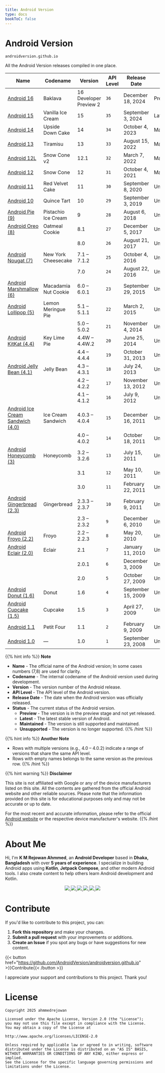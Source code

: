 ```yaml
---
title: Android Version
type: docs
bookToC: false
---
```



# **Android Version**

`androidversion.github.io`

All the Android Version releases compiled in one place.

| Name                                                           | Codename             | Version                | API Level | Release Date       | Status      |
|----------------------------------------------------------------|----------------------|------------------------|-----------|--------------------|-------------|
| [Android 16](/docs/upcoming/android-16)                        | Baklava              | 16 Developer Preview 2 | `36`      | December 18, 2024  | Preview     |
| [Android 15](/docs/existing/android-15)                        | Vanilla Ice Cream    | 15                     | `35`      | September 3, 2024  | Latest      |
| [Android 14](/docs/existing/android-14)                        | Upside Down Cake     | 14                     | `34`      | October 4, 2023    | Maintained  |
| [Android 13](/docs/existing/android-13)                        | Tiramisu             | 13                     | `33`      | August 15, 2022    | Maintained  |
| [Android 12L](/docs/existing/android-12l)                      | Snow Cone v2         | 12.1                   | `32`      | March 7, 2022      | Maintained  |
| [Android 12](/docs/existing/android-12)                        | Snow Cone            | 12                     | `31`      | October 4, 2021    | Maintained  |
| [Android 11](/docs/existing/android-11)                        | Red Velvet Cake      | 11                     | `30`      | September 8, 2020  | Unsupported |
| [Android 10](/docs/existing/android-10)                        | Quince Tart          | 10                     | `29`      | September 3, 2019  | Unsupported |
| [Android Pie (9)](/docs/existing/android-9)                    | Pistachio Ice Cream  | 9                      | `28`      | August 6, 2018     | Unsupported |
| [Android Oreo (8)](/docs/existing/android-8)                   | Oatmeal Cookie       | 8.1                    | `27`      | December 5, 2017   | Unsupported |
|                                                                |                      | 8.0                    | `26`      | August 21, 2017    | Unsupported |
| [Android Nougat (7)](/docs/existing/android-7)                 | New York Cheesecake  | 7.1 – 7.1.2            | `25`      | October 4, 2016    | Unsupported |
|                                                                |                      | 7.0                    | `24`      | August 22, 2016    | Unsupported |
| [Android Marshmallow (6)](/docs/existing/android-6)            | Macadamia Nut Cookie | 6.0 – 6.0.1            | `23`      | September 29, 2015 | Unsupported |
| [Android Lollipop (5)](/docs/existing/android-5)               | Lemon Meringue Pie   | 5.1 – 5.1.1            | `22`      | March 2, 2015      | Unsupported |
|                                                                |                      | 5.0 – 5.0.2            | `21`      | November 4, 2014   | Unsupported |
| [Android KitKat (4.4)](/docs/existing/android-4-4)             | Key Lime Pie         | 4.4W – 4.4W.2          | `20`      | June 25, 2014      | Unsupported |
|                                                                |                      | 4.4 – 4.4.4            | `19`      | October 31, 2013   | Unsupported |
| [Android Jelly Bean (4.1)](/docs/existing/android-4-1)         | Jelly Bean           | 4.3 – 4.3.1            | `18`      | July 24, 2013      | Unsupported |
|                                                                |                      | 4.2 – 4.2.2            | `17`      | November 13, 2012  | Unsupported |
|                                                                |                      | 4.1 – 4.1.2            | `16`      | July 9, 2012       | Unsupported |
| [Android Ice Cream Sandwich (4.0)](/docs/existing/android-4-0) | Ice Cream Sandwich   | 4.0.3 – 4.0.4          | `15`      | December 16, 2011  | Unsupported |
|                                                                |                      | 4.0 – 4.0.2            | `14`      | October 18, 2011   | Unsupported |
| [Android Honeycomb (3)](/docs/existing/android-3)              | Honeycomb            | 3.2 – 3.2.6            | `13`      | July 15, 2011      | Unsupported |
|                                                                |                      | 3.1                    | `12`      | May 10, 2011       | Unsupported |
|                                                                |                      | 3.0                    | `11`      | February 22, 2011  | Unsupported |
| [Android Gingerbread (2.3)](/docs/existing/android-2-3)        | Gingerbread          | 2.3.3 – 2.3.7          | `10`      | February 9, 2011   | Unsupported |
|                                                                |                      | 2.3 – 2.3.2            | `9`       | December 6, 2010   | Unsupported |
| [Android Froyo (2.2)](/docs/existing/android-2-2)              | Froyo                | 2.2 – 2.2.3            | `8`       | May 20, 2010       | Unsupported |
| [Android Eclair (2.0)](/docs/existing/android-2-0)             | Eclair               | 2.1                    | `7`       | January 11, 2010   | Unsupported |
|                                                                |                      | 2.0.1                  | `6`       | December 3, 2009   | Unsupported |
|                                                                |                      | 2.0                    | `5`       | October 27, 2009   | Unsupported |
| [Android Donut (1.6)](/docs/existing/android-1-6)              | Donut                | 1.6                    | `4`       | September 15, 2009 | Unsupported |
| [Android Cupcake (1.5)](/docs/existing/android-1-5)            | Cupcake              | 1.5                    | `3`       | April 27, 2009     | Unsupported |
| [Android 1.1](/docs/existing/android-1-1)                      | Petit Four           | 1.1                    | `2`       | February 9, 2009   | Unsupported |
| [Android 1.0](/docs/existing/android-1-0)                      | —                    | 1.0                    | `1`       | September 23, 2008 | Unsupported |

{{% hint info %}}
**Note**
* **Name** - The official name of the Android version; In some cases numbers (7,8) are used for
  clarity.
* **Codename** - The internal codename of the Android version used during development.
* **Version** - The version number of the Android release.
* **API Level** - The API level of the Android version.
* **Release Date** - The date when the Android version was officially released.
* **Status** - The current status of the Android version.
    - **Preview** - The version is in the preview stage and not yet released.
    - **Latest** - The latest stable version of Android.
    - **Maintained** - The version is still supported and maintained.
    - **Unsupported** - The version is no longer supported.
{{% /hint %}}

{{% hint info %}}
**Another Note**
* Rows with multiple versions (e.g., 4.0 – 4.0.2) indicate a range of versions that share the same
  API level.
* Rows with empty names belongs to the same version as the previous row.
{{% /hint %}}


{{% hint warning %}}
**Disclaimer**

This site is not affiliated with Google or any of the device manufacturers listed on this site. All the contents are gathered from the official Android website and other reliable sources.
Please note that the information provided on this site is for educational purposes only and may not be accurate or up to date.

For the most recent and accurate information, please refer to the official [Android website](https://developer.android.com/about/versions) or the respective device manufacturer's website.
{{% /hint %}}


# **About Me**

Hi, I'm **K M Rejowan Ahmmed**, an **Android Developer** based in **Dhaka, Bangladesh** with over **5 years of experience**. I specialize in building Android apps using **Kotlin**, **Jetpack Compose**, and other modern Android tools. I also create content to help others learn Android development and Kotlin.

<p align="center"> 
  <a href="https://github.com/ahmmedrejowan/">
    <img src="https://img.shields.io/badge/GitHub-%20-grey?style=flat&logo=github&logoColor=white&labelColor=24292e" />
  </a> 
  <a href="https://www.linkedin.com/in/ahmmedrejowan/">
    <img src="https://img.shields.io/badge/LinkedIn-%20-grey?style=flat&logo=linkedin&logoColor=white&labelColor=0077B5" />
  </a>  
  <a href="https://twitter.com/ahmmedrejowan">
    <img src="https://img.shields.io/badge/X-%20-grey?style=flat&logo=x&logoColor=white&labelColor=1DA1F2" />
  </a> 
  <a href="https://dev.to/ahmmedrejowan">
    <img src="https://img.shields.io/badge/Dev-%20-grey?style=flat&logo=devdotto&logoColor=white&labelColor=0A0A0A" />
  </a>  
  <a href="https://stackoverflow.com/users/9932194/k-m-rejowan-ahmmed">
    <img src="https://img.shields.io/badge/Stack_Overflow-%20-grey?style=flat&logo=stack-overflow&logoColor=white&labelColor=FE7A16" />
  </a> 
  <a href="https://www.facebook.com/ahmmedrejowan/">
    <img src="https://img.shields.io/badge/Facebook-%20-grey?style=flat&logo=facebook&logoColor=white&labelColor=1877F2" />
  </a>  
</p>

# **Contribute**

If you'd like to contribute to this project, you can:
1. **Fork this repository** and make your changes.
2. **Submit a pull request** with your improvements or additions.
3. **Create an Issue** if you spot any bugs or have suggestions for new content.

{{< button href="https://github.com/AndroidVersion/androidversion.github.io" >}}Contribute{{< /button >}}


I appreciate your support and contributions to this project. Thank you! 

# **License**
```
Copyright 2025 ahmmedrejowan

Licensed under the Apache License, Version 2.0 (the "License");
you may not use this file except in compliance with the License.
You may obtain a copy of the License at

http://www.apache.org/licenses/LICENSE-2.0

Unless required by applicable law or agreed to in writing, software
distributed under the License is distributed on an "AS IS" BASIS,
WITHOUT WARRANTIES OR CONDITIONS OF ANY KIND, either express or implied.
See the License for the specific language governing permissions and
limitations under the License.
```

